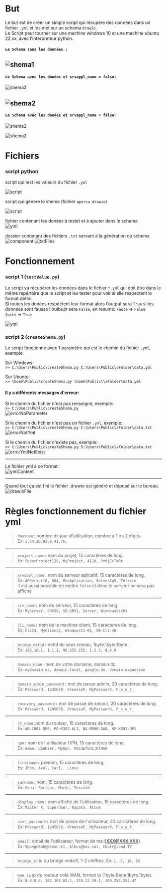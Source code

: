 # But
Le but est de créer un simple script qui récupère des données dans un fichier `.yml` et les met sur un schema `drawIo`.  
Le Script peut tourner sur une machine windows 10 et une machine ubuntu 22.xx, avec l'interpreteur python.

#### `Le Schema sans les données :`
![shema1](imageForReadMe/aprecu1.png)
---

#### `Le Schema avec les donées et srvappl_name = false:`  

![shema2](imageForReadMe/srvapplFalse.png)  

![shema2](imageForReadMe/aprecu2.png)
---

#### `Le Schema avec les donées et srvappl_name = false:`  

![shema2](imageForReadMe/srvapplData.png)  

![shema2](imageForReadMe/aprecu3.png)

# Fichiers

### script python  
script qui test les valeurs du fichier `.yml`

![script](imageForReadMe/scriptTest.png)

script qui gènere le shema (fichier `apercu.drawio`)

![script](imageForReadMe/script.png)

fichier contenant les donées à testet et à ajouter dans le schema  
![yml](imageForReadMe/yml.png)

dossier contenant des fichiers `.txt` servant à la génération du schema  
![component](imageForReadMe/component.png)
![txtFiles](imageForReadMe/txtFiles.png)
# Fonctionnement

### script 1 (`testValue.py`)

Le script va récupèrer les données dans le fichier `*.yml` qui doit être dans le même répértoire que le script et les tester pour voir si elle respectent le format défini.  
Si toutes les donées respéctent leur format alors l'output sera `True` si les données sont fausse l'outbupt sera `False`, en resumé:
`Faute` => `False`  
`Juste` => `True`

![yml](imageForReadMe/yml.png)

### script 2 (`createShema.py`)

Le script fonctionne avec 1 paramètre qui est le chemin du fichier `.yml`, exemple:

Sur Windows:  
`>> C:\Users\Public\createShema.py C:\Users\Public\aFolder\data.yml`

Sur Ubuntu:  
`>> \home\Public\createShema.py \home\Public\\aFolder\data.yml`

#### Il y a différents messages d'erreur:

 Si le chemin du fichier n'est pas renseigné, exemple:  
`>> C:\Users\Public\createShema.py`  
![errorNoParameter](imageForReadMe/errorNoParameter.png)  


Si le chemin du fichier n'est pas un fichier `.yml`, exemple:  
`>> C:\Users\Public\createShema.py C:\Users\Public\aFolder\data.txt`   
![errorNotYml](imageForReadMe/errorNotYml.png)

Si le chemin du fichier n'existe pas, exemple:  
`>> C:\Users\Public\createShema.py 5:\Users\Public\aFolder\data.txt`   
![errorYmlNotExist](imageForReadMe/errorYmlNotExist.png)

---

Le fichier yml à ce format:  
![ymlContent](imageForReadMe/ymlContent.png)

---

Quand tout ça est fini le fichier .drawio est généré et déposé sur le bureau.  
![drawIoFile](imageForReadMe/drawIoFile.png)

# Règles fonctionnement du fichier yml

>`daysuse:` nombre de jour d'utilisation, nombre à 1 ou 2 digits.  
Ex: `1,64,26,92,9,41,76,`
---

>`project_name:` nom du projet, 15 caractères de long.  
Ex: `SuperProject129, MyProject, 4120, Pr0jEcTaRt`  
---

>`srvappl_name:` nom du serveur aplicatif, 15 caractères de long.  
Ex: `APServer10, S04, MonAplication, ServerAp5, Tetrice`  
Il est aussi possible de mettre `false` et donc le serveur ne sera pas affiché
---

>`srv_name:` nom du serveur, 15 caractères de long.  
Ex: `MyServer, SRV39, SB-SRV1, Server, WindowsSrv01`
---

>`cli_name:` nom de la machine client, 15 caractères de long.     
Ex: `Cli24, MyClient2, Windows11-01, SB-Cli-46`
---

>`bridge_netid:` netId du sous reseau, 1byte.1byte.1byte.   
Ex: `182.10.1, 1.1.1, 90.255.255, 1.2.3, 8.8.8`
---

>`domain_name:` nom de votre domaine, domain.tlc.    
Ex: `myDomain.us, domain.local, google.de, domain.expansion` 
---

>`domain_admin_password:` mot de passe admin, 20 caractères de long.    
Ex: `Password, 1245678, drowssaP, MyPassword, P_s_w_r_` 
---

>`recovery_password:` mot de passe de secour, 20 caractères de long.    
Ex: `Password, 1245678, drowssaP, MyPassword, P_s_w_r_` 
---

>`rt_name:`nom du routeur, 15 caractères de long.    
Ex: `AB-C007-DE0, PO-K302-AL1, BA-M500-AA0, KF-K392-OP1` 
---

>`upn:` nom de l'utilisateur UPN, 15 caractères de long.    
Ex: `name, UpnUser, MyUpn, AbCdEfGhIjKlMnO` 
---

>`firstname:` prenom, 15 caractères de long.     
Ex: `Jhon, Axel, Carl,  Linus` 
---

>`surname:` nom, 15 caractères de long.     
Ex: `Cena, Portgas, Marks, Torvald` 
---

>`display_name:` nom affiché de l'utilisateur, 15 caractères de long.     
Ex: `Mister X, SuperUser, Kapata, Atcom ` 
---

>`user_password:` mot de passe de l'utilisateur, 20 caractères de long.      
Ex: `Password, 1245678, drowssaP, MyPassword, P_s_w_r_` 
---

>`email:` email de l'utilisateur, format de mail(XXX@XXX.XXX).   
Ex: `SpongeBob@Ocean.Ki, Albus@bus.sus, Chair@land.TV` 
---

>`bridge_id` id du bridge vmbrX, 1-2 chiffres.
Ex: `1, 5, 10, 58` 
---
 
>`wan_ip` ip du routeur coté WAN, format ip (1byte.1byte.1byte.1byte).   
Ex: `8.8.8.8, 182.103.02.1, 219.12.39.1, 169.254.254.47` 
---